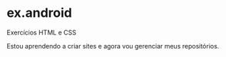 # ex.android
 Exercícios HTML e CSS

 Estou aprendendo a criar sites e agora vou gerenciar meus repositórios.
